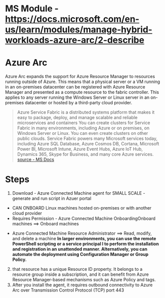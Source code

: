 # MS Module - https://docs.microsoft.com/en-us/learn/modules/manage-hybrid-workloads-azure-arc/2-describe

# Azure Arc
Azure Arc expands the support for Azure Resource Manager to resources running outside of Azure. This means that a physical server or a VM running in an on-premises datacenter can be registered with Azure Resource Manager and presented as a compute resource to the fabric controller. This applies to any server running the Windows Server or Linux server in an on-premises datacenter or hosted by a third-party cloud provider.

> Azure Service Fabric is a distributed systems platform that makes it easy to package, deploy, and manage scalable and reliable microservices and containers
> You can create clusters for Service Fabric in many environments, including Azure or on premises, on Windows Server or Linux. You can even create clusters on other public clouds.
> Service Fabric powers many Microsoft services today, including Azure SQL Database, Azure Cosmos DB, Cortana, Microsoft Power BI, Microsoft Intune, Azure Event Hubs, Azure IoT Hub, Dynamics 365, Skype for Business, and many core Azure services.
> [source - MS Docs](https://learn.microsoft.com/en-us/azure/service-fabric/service-fabric-overview)

# Steps 
1. Download -  Azure Connected Machine agent for SMALL SCALE - generate and run script in Azuer portal
- CAN ONBOARD Linux machines hosted on-premises or with another cloud provider
- Requires Permission - 
Azure Connected Machine OnboardingOnboard machines ==> Onboard machines

* Azure Connected Machine Resource Administrator ==> Read, modify, and delete a machine
**In larger environments, you can use the remote PowerShell scripting or a service principal l to perform the installation and registration in an unattended manner. Alternatively, you can automate the deployment using Configuration Manager or Group Policy.**
2. that resource has a unique Resource ID property. It belongs to a resource group inside a subscription, and it can benefit from Azure Resource Manager-based mechanisms such as Azure Policy and tags.
3. After you install the agent, it requires outbound connectivity to Azure Arc over Transmission Control Protocol (TCP) port 443

